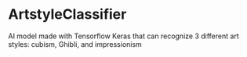 # ArtstyleClassifier
AI model made with Tensorflow Keras that can recognize 3 different art styles: cubism, Ghibli, and impressionism
